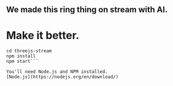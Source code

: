 ## We made this ring thing on stream with AI.

# Make it better.

```git clone https://github.com/purzbeats/threejs-stream
cd threejs-stream
npm install
npm start```

You'll need Node.js and NPM installed.
[Node.js](https://nodejs.org/en/download/)